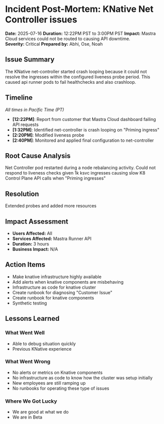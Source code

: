 # Incident Post-Mortem: KNative Net Controller issues

**Date:** 2025-07-16
**Duration:** 12:22PM PST to 3:00PM PST
**Impact:** Mastra Cloud services could not be routed to causing API downtime.  
**Severity:** Critical 
**Prepared by:** Abhi, Ose, Noah

## Issue Summary
The KNative net-controller started crash looping because it could not resolve the ingresses within the configured liveness probe period.
This caused api runner pods to fail healthchecks and also crashloop.

## Timeline

_All times in Pacific Time (PT)_

- **[12:22PM]**: Report from customer that Mastra Cloud dashboard failing API requests
- **[1:32PM]**: Identified net-controller is crash looping on "Priming ingress"
- **[2:20PM]**: Modified liveness probe
- **[2:40PM]**: Monitored and applied final configuration to net-controller

## Root Cause Analysis
Net Controller pod restarted during a node rebalancing activity. 
Could not respond to liveness checks given 1k ksvc ingresses causing slow K8 Control Plane API calls when "Priming ingresses" 

## Resolution
Extended probes and added more resources

## Impact Assessment

- **Users Affected:** All
- **Services Affected:** Mastra Runner API
- **Duration:** 3 hours
- **Business Impact:** N/A

## Action Items
- Make knative infrastructure highly available
- Add alerts when knative components are misbehaving
- Infrastructure as code for knative cluster
- Create runbook for diagnosing "Customer Issue"
- Create runbook for knative components
- Synthetic testing

## Lessons Learned

### What Went Well
- Able to debug situation quickly
- Previous KNative experience

### What Went Wrong
- No alerts or metrics on Knative components
- No infrastructure as code to know how the cluster was setup initially
- New employees are still ramping up
- No runbooks for operating these type of issues

### Where We Got Lucky
- We are good at what we do
- We are in Beta
